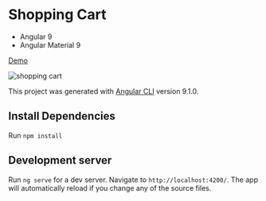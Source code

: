 # Shopping Cart
+ Angular 9
+ Angular Material 9

[Demo](https://shop-cart-angular.now.sh/)

![shopping cart](https://repository-images.githubusercontent.com/258863428/7f800280-9d58-11ea-88bd-fb69e23724a7)

This project was generated with [Angular CLI](https://github.com/angular/angular-cli) version 9.1.0.

## Install Dependencies

Run `npm install`

## Development server

Run `ng serve` for a dev server. Navigate to `http://localhost:4200/`. The app will automatically reload if you change any of the source files.

